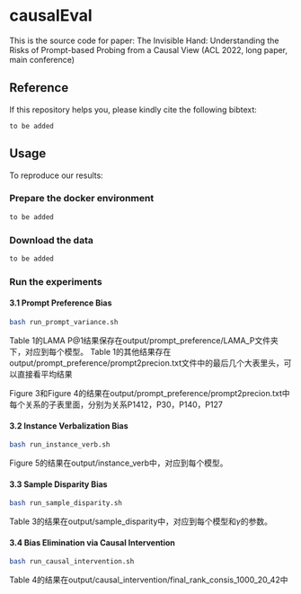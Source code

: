 # causalEval
This is the source code for paper: The Invisible Hand: Understanding the Risks of Prompt-based Probing from a Causal View (ACL 2022, long paper, main conference)

## Reference
If this repository helps you, please kindly cite the following bibtext:
```
to be added
```

## Usage
To reproduce our results:
### Prepare the docker environment
```bash
to be added
```
### Download the data
```bash
to be added
```
### Run the experiments

#### 3.1 Prompt Preference Bias

```bash
bash run_prompt_variance.sh
```

Table 1的LAMA P@1结果保存在output/prompt_preference/LAMA_P文件夹下，对应到每个模型。
Table 1的其他结果存在output/prompt_preference/prompt2precion.txt文件中的最后几个大表里头，可以直接看平均结果

Figure 3和Figure 4的结果在output/prompt_preference/prompt2precion.txt中每个关系的子表里面，分别为关系P1412，P30，P140，P127

#### 3.2 Instance Verbalization Bias

```bash
bash run_instance_verb.sh
```

Figure 5的结果在output/instance_verb中，对应到每个模型。

#### 3.3 Sample Disparity Bias

```bash
bash run_sample_disparity.sh
```
Table 3的结果在output/sample_disparity中，对应到每个模型和$\gamma$的参数。

#### 3.4 Bias Elimination via Causal Intervention

```bash
bash run_causal_intervention.sh
```

Table 4的结果在output/causal_intervention/final_rank_consis_1000_20_42中